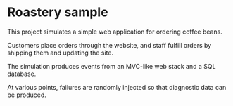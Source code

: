 ﻿# Roastery sample

This project simulates a simple web application for ordering
coffee beans.

Customers place orders through the website, and staff fulfill orders
by shipping them and updating the site.

The simulation produces events from an MVC-like web stack and a
SQL database.

At various points, failures are randomly injected so that diagnostic
data can be produced.